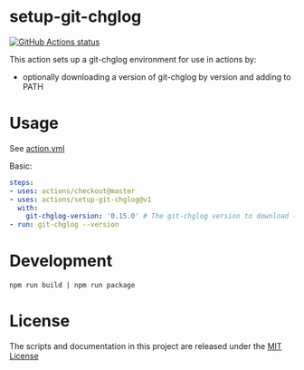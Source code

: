 # setup-git-chglog

<p align="left">
  <a href="https://github.com/actions/setup-git-chglog/actions"><img alt="GitHub Actions status" src="https://github.com/Bpazy/setup-git-chglog/workflows/build-test/badge.svg"></a>
</p>

This action sets up a git-chglog environment for use in actions by:

- optionally downloading a version of git-chglog by version and adding to PATH

# Usage

See [action.yml](action.yml)

Basic:
```yaml
steps:
- uses: actions/checkout@master
- uses: actions/setup-git-chglog@v1
  with:
    git-chglog-version: '0.15.0' # The git-chglog version to download (if necessary) and use.
- run: git-chglog --version
```

# Development

```
npm run build | npm run package
```

# License

The scripts and documentation in this project are released under the [MIT License](LICENSE)
